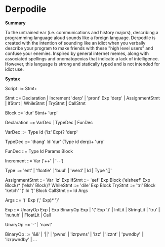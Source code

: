 Derpodile
=======

**Summary**

To the untrained ear (i.e. communications and history majors), describing a programming language aloud sounds like a foreign language. Derpodile is created with the intention of sounding like an idiot when you verbally describe your program to make friends with these "high level users" and confuse your enemies. Inspired by general internet memes, along with associated spellings and onomatopeoias that indicate a lack of intelligence. However, this language is strong and statically typed and is not intended for idiot use.

**Syntax**

Script   ::=  Stmt+

Stmt     ::=  Declaration
          |   Increment  'derp'
          |   'pront'  Exp  'derp'
          |   AssignmentStmt
          |   IfStmt
          |   WhileStmt
          |   TryStmt
          |   CallStmt

Block    ::=  'dur'  Stmt+  'urp'

Declaration ::= VarDec | TypeDec | FunDec

VarDec  ::= Type  Id  ('iz'  Exp)?  'derp'

TypeDec ::= 'thang'  Id  'dur' (Type  id  derp)+ 'urp'

FunDec  ::= Type  Id  Params  Block

Increment  ::=  Var  ('++' | '--')

Type     ::=  'ent'
          |   'floatie'
          |   'buul'
          |   'werd'
          |   Id
          |   Type  '[]'

AssignmentStmt ::= Var  'iz'  Exp
IfStmt         ::= 'eef'  Exp  Block  ('elsheef' Exp Block)*  ('elsh'  Block)?
WhileStmt      ::= 'dile'  Exp  Block
TryStmt        ::= 'tri'  Block  'ketch' '(' Id ')' Block
CallStmt       ::= Id  Args

Args           ::=  '('  Exp  (',' Exp)*  ')'

Exp      ::=  UnaryOp  Exp
          |   Exp  BinaryOp  Exp
          |   '('  Exp  ')'
          |   IntLit | StringLit | 'tru' | 'nuhuh' | FloatLit | Call

UnaryOp  ::=  '-' | 'nawt'

BinaryOp ::=  '&&' | '||' | 'pwns' | 'izrpwns' | 'izz' | 'izznt' | 'pwndby' | 'izrpwndby' | ...
